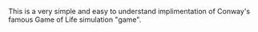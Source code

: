 
This is a very simple and easy to understand implimentation of Conway's famous Game of Life simulation "game".
